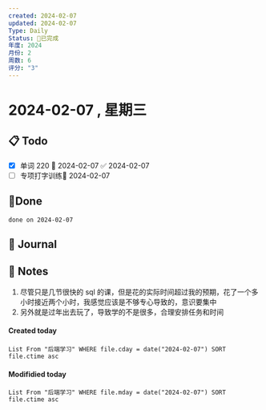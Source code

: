 ```yaml
---
created: 2024-02-07
updated: 2024-02-07
Type: Daily
Status: 🎃已完成
年度: 2024
月份: 2
周数: 6
评分: "3"
---
```

# 2024-02-07 , 星期三

## 📋 Todo
- [x] 单词 220 📅 2024-02-07 ✅ 2024-02-07
- [ ] 专项打字训练📅 2024-02-07 
## 🍰Done
```tasks
done on 2024-02-07
```

## 📆 Journal


## 📑 Notes
1. 尽管只是几节很快的 sql 的课，但是花的实际时间超过我的预期，花了一个多小时接近两个小时，我感觉应该是不够专心导致的，意识要集中
2. 另外就是过年出去玩了，导致学的不是很多，合理安排任务和时间

#### Created today

```dataview
List From "后端学习" WHERE file.cday = date("2024-02-07") SORT file.ctime asc
```


#### Modifidied today

```dataview
List From "后端学习" WHERE file.mday = date("2024-02-07") SORT file.ctime asc
```